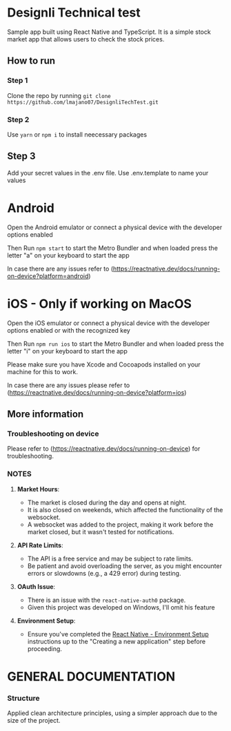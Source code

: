 # Designli Technical test

Sample app built using React Native and TypeScript. It is a simple stock market app that allows users to check the stock prices.

## How to run

### Step 1

Clone the repo by running `git clone https://github.com/lmajano07/DesignliTechTest.git`

### Step 2

Use `yarn` or `npm i` to install neecessary packages

## Step 3

Add your secret values in the .env file. Use .env.template to name your values

# Android

Open the Android emulator or connect a physical device with the developer options enabled

Then Run `npm start` to start the Metro Bundler and when loaded press the letter "a" on your keyboard to start the app

In case there are any issues refer to (https://reactnative.dev/docs/running-on-device?platform=android)

# iOS - Only if working on MacOS

Open the iOS emulator or connect a physical device with the developer options enabled or with the recognized key

Then Run `npm run ios` to start the Metro Bundler and when loaded press the letter "i" on your keyboard to start the app

Please make sure you have Xcode and Cocoapods installed on your machine for this to work.

In case there are any issues please refer to (https://reactnative.dev/docs/running-on-device?platform=ios)

## More information

### Troubleshooting on device

Please refer to (https://reactnative.dev/docs/running-on-device) for troubleshooting.

### NOTES

1. **Market Hours**:

   - The market is closed during the day and opens at night.
   - It is also closed on weekends, which affected the functionality of the websocket.
   - A websocket was added to the project, making it work before the market closed, but it wasn't tested for notifications.

2. **API Rate Limits**:

   - The API is a free service and may be subject to rate limits.
   - Be patient and avoid overloading the server, as you might encounter errors or slowdowns (e.g., a 429 error) during testing.

3. **OAuth Issue**:

   - There is an issue with the `react-native-auth0` package.
   - Given this project was developed on Windows, I'll omit his feature

4. **Environment Setup**:
   - Ensure you've completed the [React Native - Environment Setup](https://reactnative.dev/docs/getting-started-without-a-framework) instructions up to the "Creating a new application" step before proceeding.

# GENERAL DOCUMENTATION

### Structure

Applied clean architecture principles, using a simpler approach due to the size of the project.
